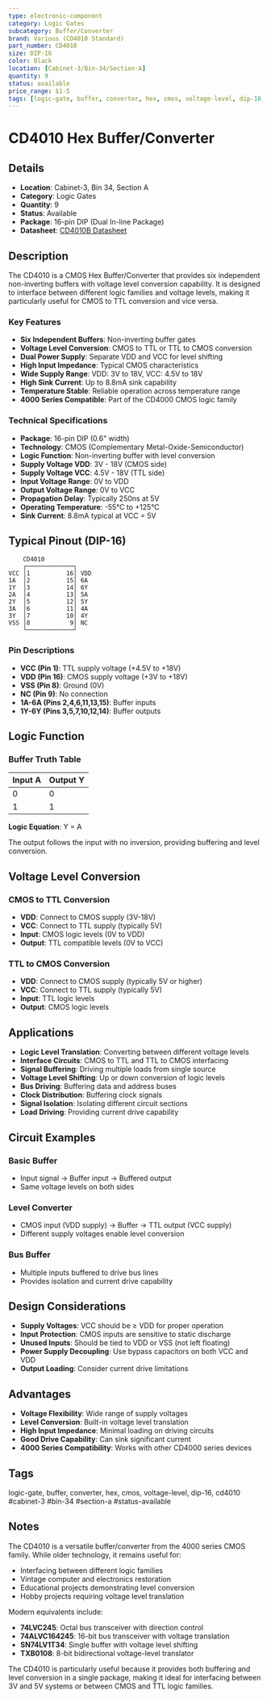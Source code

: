 ```yaml
---
type: electronic-component
category: Logic Gates
subcategory: Buffer/Converter
brand: Various (CD4010 Standard)
part_number: CD4010
size: DIP-16
color: Black
location: [Cabinet-3/Bin-34/Section-A]
quantity: 9
status: available
price_range: $1-5
tags: [logic-gate, buffer, converter, hex, cmos, voltage-level, dip-16, cd4010, cabinet-3, bin-34, section-a, status-available]
---
```


# CD4010 Hex Buffer/Converter

## Details

- **Location**: Cabinet-3, Bin 34, Section A
- **Category**: Logic Gates
- **Quantity**: 9
- **Status**: Available
- **Package**: 16-pin DIP (Dual In-line Package)
- **Datasheet**: [CD4010B Datasheet](https://www.ti.com/lit/ds/symlink/cd4010b-q1.pdf)

## Description

The CD4010 is a CMOS Hex Buffer/Converter that provides six independent non-inverting buffers with voltage level conversion capability. It is designed to interface between different logic families and voltage levels, making it particularly useful for CMOS to TTL conversion and vice versa.

### Key Features

- **Six Independent Buffers**: Non-inverting buffer gates
- **Voltage Level Conversion**: CMOS to TTL or TTL to CMOS conversion
- **Dual Power Supply**: Separate VDD and VCC for level shifting
- **High Input Impedance**: Typical CMOS characteristics
- **Wide Supply Range**: VDD: 3V to 18V, VCC: 4.5V to 18V
- **High Sink Current**: Up to 8.8mA sink capability
- **Temperature Stable**: Reliable operation across temperature range
- **4000 Series Compatible**: Part of the CD4000 CMOS logic family

### Technical Specifications

- **Package**: 16-pin DIP (0.6" width)
- **Technology**: CMOS (Complementary Metal-Oxide-Semiconductor)
- **Logic Function**: Non-inverting buffer with level conversion
- **Supply Voltage VDD**: 3V - 18V (CMOS side)
- **Supply Voltage VCC**: 4.5V - 18V (TTL side)
- **Input Voltage Range**: 0V to VDD
- **Output Voltage Range**: 0V to VCC
- **Propagation Delay**: Typically 250ns at 5V
- **Operating Temperature**: -55°C to +125°C
- **Sink Current**: 8.8mA typical at VCC = 5V

## Typical Pinout (DIP-16)

```
    CD4010
    ┌─────────────┐
VCC │1          16│ VDD
1A  │2          15│ 6A
1Y  │3          14│ 6Y
2A  │4          13│ 5A
2Y  │5          12│ 5Y
3A  │6          11│ 4A
3Y  │7          10│ 4Y
VSS │8           9│ NC
    └─────────────┘
```

### Pin Descriptions

- **VCC (Pin 1)**: TTL supply voltage (+4.5V to +18V)
- **VDD (Pin 16)**: CMOS supply voltage (+3V to +18V)
- **VSS (Pin 8)**: Ground (0V)
- **NC (Pin 9)**: No connection
- **1A-6A (Pins 2,4,6,11,13,15)**: Buffer inputs
- **1Y-6Y (Pins 3,5,7,10,12,14)**: Buffer outputs

## Logic Function

### Buffer Truth Table
| Input A | Output Y |
|---------|----------|
|    0    |    0     |
|    1    |    1     |

**Logic Equation**: Y = A

The output follows the input with no inversion, providing buffering and level conversion.

## Voltage Level Conversion

### CMOS to TTL Conversion
- **VDD**: Connect to CMOS supply (3V-18V)
- **VCC**: Connect to TTL supply (typically 5V)
- **Input**: CMOS logic levels (0V to VDD)
- **Output**: TTL compatible levels (0V to VCC)

### TTL to CMOS Conversion
- **VDD**: Connect to CMOS supply (typically 5V or higher)
- **VCC**: Connect to TTL supply (typically 5V)
- **Input**: TTL logic levels
- **Output**: CMOS logic levels

## Applications

- **Logic Level Translation**: Converting between different voltage levels
- **Interface Circuits**: CMOS to TTL and TTL to CMOS interfacing
- **Signal Buffering**: Driving multiple loads from single source
- **Voltage Level Shifting**: Up or down conversion of logic levels
- **Bus Driving**: Buffering data and address buses
- **Clock Distribution**: Buffering clock signals
- **Signal Isolation**: Isolating different circuit sections
- **Load Driving**: Providing current drive capability

## Circuit Examples

### Basic Buffer
- Input signal → Buffer input → Buffered output
- Same voltage levels on both sides

### Level Converter
- CMOS input (VDD supply) → Buffer → TTL output (VCC supply)
- Different supply voltages enable level conversion

### Bus Buffer
- Multiple inputs buffered to drive bus lines
- Provides isolation and current drive capability

## Design Considerations

- **Supply Voltages**: VCC should be ≥ VDD for proper operation
- **Input Protection**: CMOS inputs are sensitive to static discharge
- **Unused Inputs**: Should be tied to VDD or VSS (not left floating)
- **Power Supply Decoupling**: Use bypass capacitors on both VCC and VDD
- **Output Loading**: Consider current drive limitations

## Advantages

- **Voltage Flexibility**: Wide range of supply voltages
- **Level Conversion**: Built-in voltage level translation
- **High Input Impedance**: Minimal loading on driving circuits
- **Good Drive Capability**: Can sink significant current
- **4000 Series Compatibility**: Works with other CD4000 series devices

## Tags

logic-gate, buffer, converter, hex, cmos, voltage-level, dip-16, cd4010 #cabinet-3 #bin-34 #section-a #status-available

## Notes

The CD4010 is a versatile buffer/converter from the 4000 series CMOS family. While older technology, it remains useful for:
- Interfacing between different logic families
- Vintage computer and electronics restoration
- Educational projects demonstrating level conversion
- Hobby projects requiring voltage level translation

Modern equivalents include:
- **74LVC245**: Octal bus transceiver with direction control
- **74ALVC164245**: 16-bit bus transceiver with voltage translation
- **SN74LV1T34**: Single buffer with voltage level shifting
- **TXB0108**: 8-bit bidirectional voltage-level translator

The CD4010 is particularly useful because it provides both buffering and level conversion in a single package, making it ideal for interfacing between 3V and 5V systems or between CMOS and TTL logic families.
